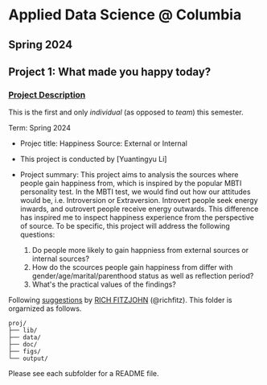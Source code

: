 # Applied Data Science @ Columbia
## Spring 2024
## Project 1: What made you happy today?

### [Project Description](doc/Proj1_desc.md)
This is the first and only *individual* (as opposed to *team*) this semester. 

Term: Spring 2024

+ Projec title: Happiness Source: External or Internal
+ This project is conducted by [Yuantingyu Li]

+ Project summary: This project aims to analysis the sources where people gain happiness from, which is inspired by the popular MBTI personality test. In the MBTI test, we would find out how our attitudes would be, i.e. Introversion or Extraversion. Introvert people seek energy inwards, and outrovert people receive energy outwards. This difference has inspired me to inspect happiness experience from the perspective of source. To be specific, this project will address the following questions:   
    1. Do people more likely to gain happniess from external sources or internal sources?  
    2. How do the scources people gain happiness from differ with gender/age/marital/parenthood status as well as reflection period?  
    3. What's the practical values of the findings?

Following [suggestions](http://nicercode.github.io/blog/2013-04-05-projects/) by [RICH FITZJOHN](http://nicercode.github.io/about/#Team) (@richfitz). This folder is orgarnized as follows.

```
proj/
├── lib/
├── data/
├── doc/
├── figs/
└── output/
```

Please see each subfolder for a README file.